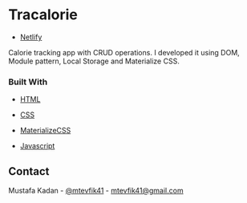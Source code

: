<!-- ABOUT THE PROJECT -->

# Tracalorie

- [Netlify](https://tracalorie-app.netlify.app/)

Calorie tracking app with CRUD operations. I developed it using DOM, Module pattern, Local Storage and Materialize CSS.

### Built With

- [HTML](https://en.wikipedia.org/wiki/HTML)

- [CSS](https://en.wikipedia.org/wiki/CSS)

- [MaterializeCSS](https://materializecss.com/)

- [Javascript](https://www.javascript.com/)

## Contact

Mustafa Kadan - [@mtevfik41](https://twitter.com/mtevfik41) - mtevfik41@gmail.com
